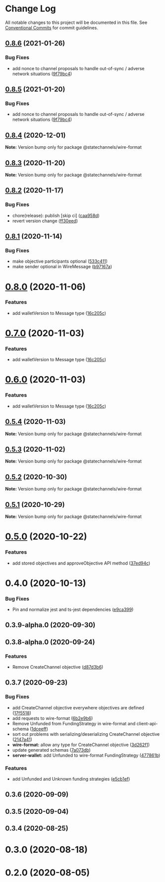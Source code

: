 # Change Log

All notable changes to this project will be documented in this file.
See [Conventional Commits](https://conventionalcommits.org) for commit guidelines.

## [0.8.6](http://statechannels/monorepo/blob/master/packages/client-api-schema/compare/@statechannels/wire-format@0.8.4...@statechannels/wire-format@0.8.6) (2021-01-26)


### Bug Fixes

* add nonce to channel proposals to handle out-of-sync / adverse network situations ([9f79bc4](http://statechannels/monorepo/blob/master/packages/client-api-schema/commits/9f79bc4a556703f3cf40c3f44fba3f0d6c28ae8e))





## [0.8.5](http://statechannels/monorepo/blob/master/packages/client-api-schema/compare/@statechannels/wire-format@0.8.4...@statechannels/wire-format@0.8.5) (2021-01-20)


### Bug Fixes

* add nonce to channel proposals to handle out-of-sync / adverse network situations ([9f79bc4](http://statechannels/monorepo/blob/master/packages/client-api-schema/commits/9f79bc4a556703f3cf40c3f44fba3f0d6c28ae8e))





## [0.8.4](http://statechannels/monorepo/blob/master/packages/client-api-schema/compare/@statechannels/wire-format@0.8.3...@statechannels/wire-format@0.8.4) (2020-12-01)

**Note:** Version bump only for package @statechannels/wire-format





## [0.8.3](http://statechannels/monorepo/blob/master/packages/client-api-schema/compare/@statechannels/wire-format@0.8.2...@statechannels/wire-format@0.8.3) (2020-11-20)

**Note:** Version bump only for package @statechannels/wire-format





## [0.8.2](http://statechannels/monorepo/blob/master/packages/client-api-schema/compare/@statechannels/wire-format@0.8.1...@statechannels/wire-format@0.8.2) (2020-11-17)


### Bug Fixes

* chore(release): publish [skip ci] ([caa958d](http://statechannels/monorepo/blob/master/packages/client-api-schema/commits/caa958dcfdc6fbcf07ebb0b9001552ef41ebbc9c))
* revert version change ([ff30eed](http://statechannels/monorepo/blob/master/packages/client-api-schema/commits/ff30eed36b25696f9a98bb97184dc7aab238401b))





## [0.8.1](http://statechannels/monorepo/blob/master/packages/client-api-schema/compare/@statechannels/wire-format@0.8.0...@statechannels/wire-format@0.8.1) (2020-11-14)


### Bug Fixes

* make objective participants optional ([533c411](http://statechannels/monorepo/blob/master/packages/client-api-schema/commits/533c4119402dac59c9d37c9aeb3c2b054ebe6be9))
* make sender optional in WireMessage ([b97167a](http://statechannels/monorepo/blob/master/packages/client-api-schema/commits/b97167a91e13e58a3e274dda671f0e1cef7805e8))





# [0.8.0](http://statechannels/monorepo/blob/master/packages/client-api-schema/compare/@statechannels/wire-format@0.5.4...@statechannels/wire-format@0.8.0) (2020-11-06)


### Features

* add walletVersion to Message type ([16c205c](http://statechannels/monorepo/blob/master/packages/client-api-schema/commits/16c205c72483a7b9b3445163065c74ff88fa55f5))





# [0.7.0](http://statechannels/monorepo/blob/master/packages/client-api-schema/compare/@statechannels/wire-format@0.5.4...@statechannels/wire-format@0.7.0) (2020-11-03)


### Features

* add walletVersion to Message type ([16c205c](http://statechannels/monorepo/blob/master/packages/client-api-schema/commits/16c205c72483a7b9b3445163065c74ff88fa55f5))





# [0.6.0](http://statechannels/monorepo/blob/master/packages/client-api-schema/compare/@statechannels/wire-format@0.5.4...@statechannels/wire-format@0.6.0) (2020-11-03)


### Features

* add walletVersion to Message type ([16c205c](http://statechannels/monorepo/blob/master/packages/client-api-schema/commits/16c205c72483a7b9b3445163065c74ff88fa55f5))





## [0.5.4](http://statechannels/monorepo/blob/master/packages/client-api-schema/compare/@statechannels/wire-format@0.5.2...@statechannels/wire-format@0.5.4) (2020-11-03)

**Note:** Version bump only for package @statechannels/wire-format





## [0.5.3](http://statechannels/monorepo/blob/master/packages/client-api-schema/compare/@statechannels/wire-format@0.5.2...@statechannels/wire-format@0.5.3) (2020-11-02)

**Note:** Version bump only for package @statechannels/wire-format





## [0.5.2](http://statechannels/monorepo/blob/master/packages/client-api-schema/compare/@statechannels/wire-format@0.5.0...@statechannels/wire-format@0.5.2) (2020-10-30)

**Note:** Version bump only for package @statechannels/wire-format





## [0.5.1](http://statechannels/monorepo/blob/master/packages/client-api-schema/compare/@statechannels/wire-format@0.5.0...@statechannels/wire-format@0.5.1) (2020-10-29)

**Note:** Version bump only for package @statechannels/wire-format





# [0.5.0](http://statechannels/monorepo/blob/master/packages/client-api-schema/compare/@statechannels/wire-format@0.4.0...@statechannels/wire-format@0.5.0) (2020-10-22)


### Features

* add stored objectives and approveObjective API method ([37ed94c](http://statechannels/monorepo/blob/master/packages/client-api-schema/commits/37ed94c85ce984fdf583eef92e1250625c591565))





# 0.4.0 (2020-10-13)


### Bug Fixes

* Pin and normalize jest and ts-jest dependencies ([e9ca399](http://statechannels/monorepo/blob/master/packages/client-api-schema/commits/e9ca3997119645fdb9f558a921361171c20d66a0))



## 0.3.9-alpha.0 (2020-09-30)



## 0.3.8-alpha.0 (2020-09-24)


### Features

* Remove CreateChannel objective ([d87d3b6](http://statechannels/monorepo/blob/master/packages/client-api-schema/commits/d87d3b68e9a84945b105c7883aaf130176264a42))



## 0.3.7 (2020-09-23)


### Bug Fixes

* add CreateChannel objective everywhere objectives are defined ([17f5518](http://statechannels/monorepo/blob/master/packages/client-api-schema/commits/17f5518c1d396d3d552573794422b7e6ce5c7097))
* add requests to wire-format ([6b2e9b6](http://statechannels/monorepo/blob/master/packages/client-api-schema/commits/6b2e9b689ac0c4fb125805917bd4d86c049e2858))
* Remove Unfunded from FundingStrategy in wire-format and client-api-schema ([1dceeff](http://statechannels/monorepo/blob/master/packages/client-api-schema/commits/1dceeff362ea3b371c9b2bac8167acecb8b52949))
* sort out problems with serializing/deserializing CreateChannel objective ([2147a41](http://statechannels/monorepo/blob/master/packages/client-api-schema/commits/2147a41e5a8190d185a300722d3b61203793f26b))
* **wire-format:** allow any type for CreateChannel objective ([3d262f1](http://statechannels/monorepo/blob/master/packages/client-api-schema/commits/3d262f1474f64d3b11ce8ed94fd9e9c6af40fe1e))
* update generated schemas ([7a073db](http://statechannels/monorepo/blob/master/packages/client-api-schema/commits/7a073dbc8c490ffa8199120a4db6f8753b6747e0))
* **server-wallet:** add Unfunded to wire-format FundingStrategy ([477861b](http://statechannels/monorepo/blob/master/packages/client-api-schema/commits/477861bdc0c0fdbd7961b4c881a77515c5ff6e9e))


### Features

* add Unfunded and Unknown funding strategies ([e5cb1ef](http://statechannels/monorepo/blob/master/packages/client-api-schema/commits/e5cb1efbe799202f418945f4f75c8ba1a9723103))



## 0.3.6 (2020-09-09)



## 0.3.5 (2020-09-04)



## 0.3.4 (2020-08-25)



# 0.3.0 (2020-08-18)



# 0.2.0 (2020-08-05)
